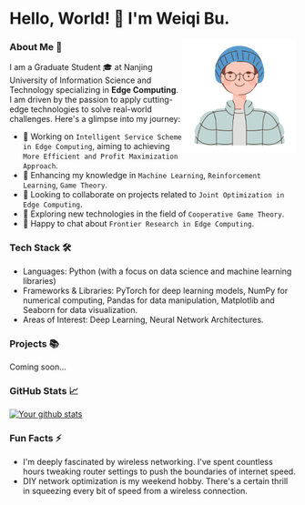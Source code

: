 # Hello, World! 👋 I'm Weiqi Bu.

<img align="right" src="https://github.com/BWQ-L/BWQ-L/blob/main/Boy.jpg?raw=true" width="200"/>

### About Me 🚀
I am a Graduate Student 🎓 at Nanjing University of Information Science and Technology specializing in **Edge Computing**. I am driven by the passion to apply cutting-edge technologies to solve real-world challenges. Here's a glimpse into my journey:

- 🔭 Working on `Intelligent Service Scheme in Edge Computing`, aiming to achieving `More Efficient and Profit Maximization Approach`.
- 🌱 Enhancing my knowledge in `Machine Learning`, `Reinforcement Learning`, `Game Theory`.
- 👯 Looking to collaborate on projects related to `Joint Optimization in Edge Computing`.
- 🤔 Exploring new technologies in the field of `Cooperative Game Theory`.
- 💬 Happy to chat about `Frontier Research in Edge Computing`.

### Tech Stack 🛠️
- Languages: Python (with a focus on data science and machine learning libraries)
- Frameworks & Libraries: PyTorch for deep learning models, NumPy for numerical computing, Pandas for data manipulation, Matplotlib and Seaborn for data visualization.
- Areas of Interest: Deep Learning, Neural Network Architectures.

### Projects 📚
Coming soon...

### GitHub Stats 📈
[![Your github stats](https://github-readme-stats.vercel.app/api?username=BWQ-L&show_icons=true&theme=flag-india)](https://github.com/anuraghazra/github-readme-stats)

### Fun Facts ⚡
- I'm deeply fascinated by wireless networking. I've spent countless hours tweaking router settings to push the boundaries of internet speed.
- DIY network optimization is my weekend hobby. There's a certain thrill in squeezing every bit of speed from a wireless connection.

